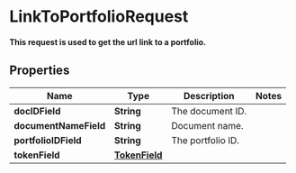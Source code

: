 

# LinkToPortfolioRequest

#### This request is used to get the url link to a portfolio.

## Properties

Name | Type | Description | Notes
------------ | ------------- | ------------- | -------------
**docIDField** | **String** | The document ID. | 
**documentNameField** | **String** | Document name. | 
**portfolioIDField** | **String** | The portfolio ID. | 
**tokenField** | [**TokenField**](TokenField.md) |  | 



